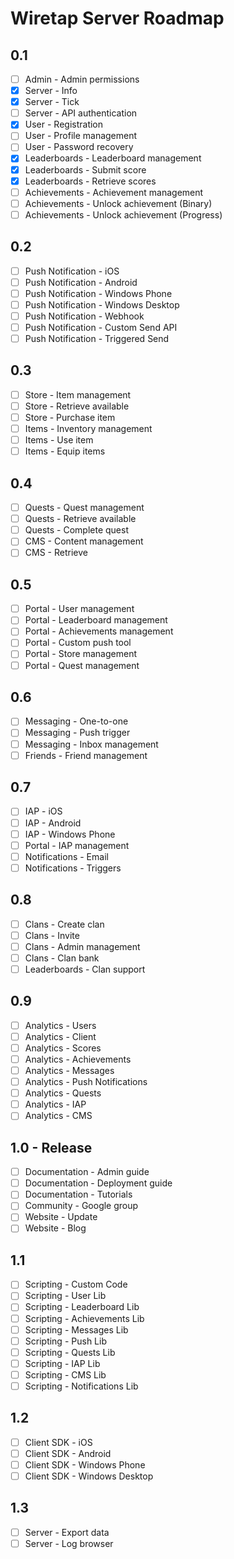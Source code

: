 # Wiretap Server Roadmap

## 0.1
* [ ] Admin - Admin permissions
* [x] Server - Info
* [x] Server - Tick
* [ ] Server - API authentication
* [x] User - Registration
* [ ] User - Profile management
* [ ] User - Password recovery
* [x] Leaderboards - Leaderboard management
* [x] Leaderboards - Submit score
* [x] Leaderboards - Retrieve scores
* [ ] Achievements - Achievement management
* [ ] Achievements - Unlock achievement (Binary)
* [ ] Achievements - Unlock achievement (Progress)

## 0.2
* [ ] Push Notification - iOS
* [ ] Push Notification - Android
* [ ] Push Notification - Windows Phone
* [ ] Push Notification - Windows Desktop
* [ ] Push Notification - Webhook
* [ ] Push Notification - Custom Send API
* [ ] Push Notification - Triggered Send

## 0.3
* [ ] Store - Item management
* [ ] Store - Retrieve available
* [ ] Store - Purchase item
* [ ] Items - Inventory management
* [ ] Items - Use item
* [ ] Items - Equip items

## 0.4
* [ ] Quests - Quest management
* [ ] Quests - Retrieve available
* [ ] Quests - Complete quest
* [ ] CMS - Content management
* [ ] CMS - Retrieve

## 0.5
* [ ] Portal - User management
* [ ] Portal - Leaderboard management
* [ ] Portal - Achievements management
* [ ] Portal - Custom push tool
* [ ] Portal - Store management
* [ ] Portal - Quest management

## 0.6
* [ ] Messaging - One-to-one
* [ ] Messaging - Push trigger
* [ ] Messaging - Inbox management
* [ ] Friends - Friend management

## 0.7
* [ ] IAP - iOS
* [ ] IAP - Android
* [ ] IAP - Windows Phone
* [ ] Portal - IAP management
* [ ] Notifications - Email
* [ ] Notifications - Triggers

## 0.8
* [ ] Clans - Create clan
* [ ] Clans - Invite
* [ ] Clans - Admin management
* [ ] Clans - Clan bank
* [ ] Leaderboards - Clan support

## 0.9
* [ ] Analytics - Users
* [ ] Analytics - Client
* [ ] Analytics - Scores
* [ ] Analytics - Achievements
* [ ] Analytics - Messages
* [ ] Analytics - Push Notifications
* [ ] Analytics - Quests
* [ ] Analytics - IAP
* [ ] Analytics - CMS

## 1.0 - Release
* [ ] Documentation - Admin guide
* [ ] Documentation - Deployment guide
* [ ] Documentation - Tutorials
* [ ] Community - Google group
* [ ] Website - Update
* [ ] Website - Blog

## 1.1
* [ ] Scripting - Custom Code
* [ ] Scripting - User Lib
* [ ] Scripting - Leaderboard Lib
* [ ] Scripting - Achievements Lib
* [ ] Scripting - Messages Lib
* [ ] Scripting - Push Lib
* [ ] Scripting - Quests Lib
* [ ] Scripting - IAP Lib
* [ ] Scripting - CMS Lib
* [ ] Scripting - Notifications Lib

## 1.2
* [ ] Client SDK - iOS
* [ ] Client SDK - Android
* [ ] Client SDK - Windows Phone
* [ ] Client SDK - Windows Desktop

## 1.3
* [ ] Server - Export data
* [ ] Server - Log browser
